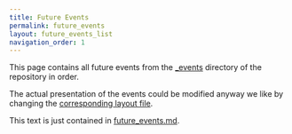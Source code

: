 ```yaml
---
title: Future Events
permalink: future_events
layout: future_events_list
navigation_order: 1
---
```


This page contains all future events from the [\_events](https://github.com/trevorknight/mmh/tree/master/_events) directory of the repository in order. 

The actual presentation of the events could be modified anyway we like by changing the [corresponding layout file](https://github.com/trevorknight/mmh/blob/master/_layouts/future_events_list.html).

This text is just contained in [future_events.md](https://github.com/trevorknight/mmh/blob/master/future_events.md).
